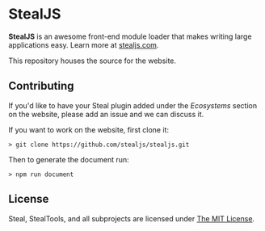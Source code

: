 # StealJS

**StealJS** is an awesome front-end module loader that makes writing large applications easy. Learn more at [stealjs.com](http://stealjs.com/).

This repository houses the source for the website.

## Contributing

If you'd like to have your Steal plugin added under the *Ecosystems* section on the website, please add an issue and we can discuss it.

If you want to work on the website, first clone it:

```
> git clone https://github.com/stealjs/stealjs.git
```

Then to generate the document run:

```
> npm run document
```

## License

Steal, StealTools, and all subprojects are licensed under [The MIT License](https://github.com/stealjs/steal/blob/master/license.md).
